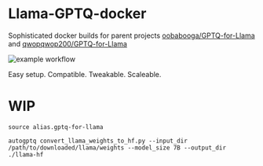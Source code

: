 # Llama-GPTQ-docker

Sophisticated docker builds for parent projects [oobabooga/GPTQ-for-Llama](https://github.com/oobabooga/GPTQ-for-LLaMa) and [qwopqwop200/GPTQ-for-Llama](https://github.com/qwopqwop200/GPTQ-for-LLaMa)

![example workflow](https://github.com/localagi/llama-gptq-docker/actions/workflows/publish-docker.yml/badge.svg?branch=main)

Easy setup. Compatible. Tweakable. Scaleable.

# WIP

`source alias.gptq-for-llama`

`autogptq convert_llama_weights_to_hf.py --input_dir /path/to/downloaded/llama/weights --model_size 7B --output_dir ./llama-hf`

